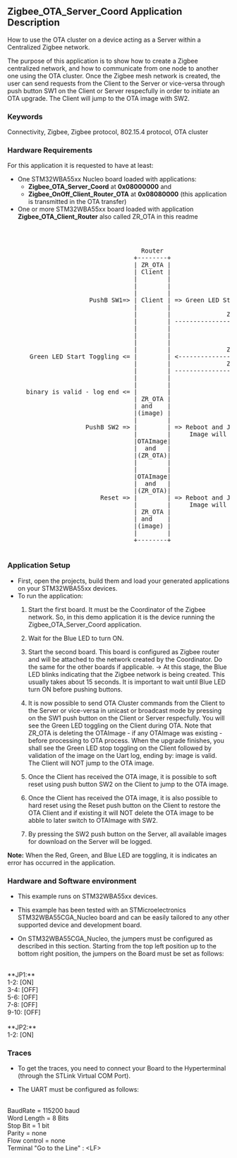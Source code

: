 ## __Zigbee_OTA_Server_Coord Application Description__

How to use the OTA cluster on a device acting as a Server within a Centralized Zigbee network.

The purpose of this application is to show how to create a Zigbee centralized network, and how to communicate from one node to another one using the OTA cluster. Once the Zigbee mesh network is created, the user can send requests from the Client to the Server or vice-versa through push button SW1 on the Client or Server respecfully in order to initiate an OTA upgrade. The Client will jump to the OTA image with SW2.

### __Keywords__

Connectivity, Zigbee, Zigbee protocol, 802.15.4 protocol, OTA cluster

### __Hardware Requirements__

For this application it is requested to have at least:

* One STM32WBA55xx Nucleo board loaded with applications:
  * **Zigbee_OTA_Server_Coord** at **0x08000000** and 
  * **Zigbee_OnOff_Client_Router_OTA** at **0x08080000** (this application is transmitted in the OTA transfer)
* One or more STM32WBA55xx board loaded with application **Zigbee_OTA_Client_Router** also called ZR_OTA in this readme
</br>

<pre>

                                    Router                                                               Coord.
                                  +--------+                                                           +--------+
                                  | ZR_OTA |                                                           |        |
                                  | Client |                                                           | OTA    |
                                  |        |                                                           | Server |
                                  |        |                                               Push SW2 =&gt; |        | =&gt; Print Available Images for OTA Transfer
                                  |        |                                                           |        |
                      PushB SW1=> | Client | => Green LED Start Toggling                               |        |
                                  |        |                                                           |        |
                                  |        |               ZbZclOtaClientQueryNextImageReq             |        |
                                  |        | --------------------------------------------------------> |        |
                                  |        |                                                           |        |
                                  |        |                                    Start OTA Procedure <= |        |
                                  |        |                                                           |        |
                                  |        |               ZbZclOtaServerImageNotifyReq                |        |
      Green LED Start Toggling <= |        | <-------------------------------------------------------- |        |
                                  |        |               ZbZclOtaClientQueryNextImageReq             |        |
                                  |        | --------------------------------------------------------> |        |
                                  |        |                                                           |        |
                                  |        |                           OTA OnGoing till OTA Upgrade <= |        |
     binary is valid - log end <= |        |                    (Section 11.12 OTA Upgrade Diagram)    |        |
                                  | ZR_OTA |                                                           |        |
                                  | and    |                                                           |        |
                                  |(image) |                                                           |        |
                                  |        |                                                           |        |
                     PushB SW2 => |        | => Reboot and Jump to OTA Image                           |        |
                                  |        |     Image will connect if Coord get reset        Reset => |        | => Allow OTAImage (OnOff Router) to connect
                                  |OTAImage|                                                           |        |
                                  |  and   |                                                           |        |
                                  |(ZR_OTA)|                                                           |        |
                                  |        |                                                           |        |
                                  |        |                                                           |        |
                                  |OTAImage|                                                           |        |
                                  |  and   |                                                           |        |
                                  |(ZR_OTA)|                                                           |        |
                         Reset => |        | => Reboot and Jump to ZR_OTA                              |        |
                                  |        |     Image will connect if Coord get reset        Reset => |        | =>; Allow ZR_OTA to connect
                                  | ZR_OTA |                                                           |        |
                                  | and    |                                                           |        |
                                  |(image) |                                                           |        |
                                  |        |                                                           |        |
                                  +--------+                                                           +--------+
                                  
</pre> 

### __Application Setup__

* First, open the projects, build them and load your generated applications on your STM32WBA55xx devices.
* To run the application:
    1. Start the first board. It must be the Coordinator of the Zigbee network. So, in this demo application it is the device running the Zigbee_OTA_Server_Coord application.

    2. Wait for the Blue LED to turn ON.

    3. Start the second board. This board is configured as Zigbee router and will be attached to the network created by the Coordinator. Do the same for the other boards if applicable.
&rarr; At this stage, the Blue LED blinks indicating that the Zigbee network is being created. This usually takes about 15 seconds. It is important to wait until Blue LED turn ON before pushing buttons.

    4. It is now possible to send OTA Cluster commands from the Client to the Server or vice-versa in unicast or broadcast mode by pressing on the SW1 push button on the Client or Server respecfully. You will see the Green LED toggling on the Client during OTA. Note that ZR_OTA is deleting the OTAImage - if any OTAImage was existing - before processing to OTA process. When the upgrade finishes, you shall see the Green LED stop toggling on the Client followed by validation of the image on the Uart log, ending by: image is valid. The Client will NOT jump to the OTA image.
    
    5. Once the Client has received the OTA image, it is possible to soft reset using push button SW2 on the Client to jump to the OTA image. 

    6. Once the Client has received the OTA image, it is also possible to hard reset using the Reset push button on the Client to restore the OTA Client and if existing it will NOT delete the OTA image to be abble to later switch to OTAImage with SW2.
    
    7. By pressing the SW2 push button on the Server, all available images for download on the Server will be logged.

**Note:** When the Red, Green, and Blue LED are toggling, it is indicates an error has occurred in the application.

### __Hardware and Software environment__

* This example runs on STM32WBA55xx devices.

* This example has been tested with an STMicroelectronics STM32WBA55CGA_Nucleo board and can be easily tailored to any other supported device and development board.

* On STM32WBA55CGA_Nucleo, the jumpers must be configured as described in this section. Starting from the top left position up to the bottom right position, the jumpers on the Board must be set as follows:
<br>
**JP1:**</br>
1-2:  [ON]</br>
3-4:  [OFF]</br>
5-6:  [OFF]</br>
7-8:  [OFF]</br>
9-10: [OFF]</br>
<br>
**JP2:**</br>
1-2:  [ON]

### __Traces__

* To get the traces, you need to connect your Board to the Hyperterminal (through the STLink Virtual COM Port).

* The UART must be configured as follows:
<br>
BaudRate       = 115200 baud</br>
Word Length    = 8 Bits</br>
Stop Bit       = 1 bit</br>
Parity         = none</br>
Flow control   = none</br>
Terminal   "Go to the Line" : &lt;LF&gt;
